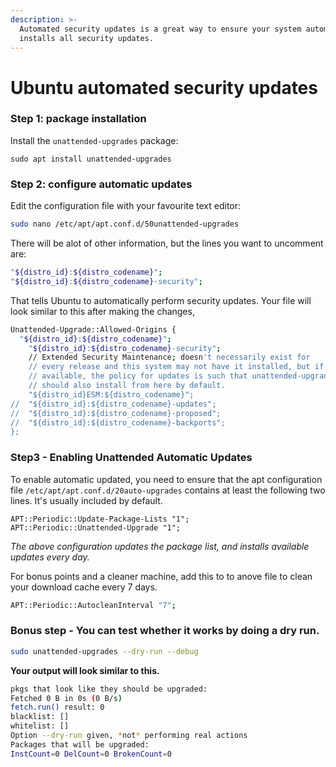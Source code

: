 ```yaml
---
description: >-
  Automated security updates is a great way to ensure your system automatically
  installs all security updates.
---
```


# Ubuntu automated security updates

### **Step 1: package** installation

Install the `unattended-upgrades` package:

```
sudo apt install unattended-upgrades
```

### **Step 2: configure automatic updates**

Edit the configuration file with your favourite text editor:

```bash
sudo nano /etc/apt/apt.conf.d/50unattended-upgrades
```

There will be alot of other information, but the lines you want to uncomment are:

```bash
"${distro_id}:${distro_codename}";
"${distro_id}:${distro_codename}-security";
```

That tells Ubuntu to automatically perform security updates. Your file will look similar to this after making the changes,

```bash
Unattended-Upgrade::Allowed-Origins {
  "${distro_id}:${distro_codename}";
	"${distro_id}:${distro_codename}-security";
	// Extended Security Maintenance; doesn't necessarily exist for
	// every release and this system may not have it installed, but if
	// available, the policy for updates is such that unattended-upgrades
	// should also install from here by default.
	"${distro_id}ESM:${distro_codename}";
//	"${distro_id}:${distro_codename}-updates";
//	"${distro_id}:${distro_codename}-proposed";
//	"${distro_id}:${distro_codename}-backports";
};
```



### **Step3 - Enabling Unattended Automatic Updates** 

To enable automatic updated, you need to ensure that the apt configuration file `/etc/apt/apt.conf.d/20auto-upgrades` contains at least the following two lines. It's usually included by default.

```text
APT::Periodic::Update-Package-Lists "1";
APT::Periodic::Unattended-Upgrade "1";
```

_The above configuration updates the package list, and installs available updates every day._

For bonus points and a cleaner machine, add this to to anove file to clean your download cache every 7 days. 

```bash
APT::Periodic::AutocleanInterval "7";
```



### **Bonus step - You can test whether it works by doing a dry run.**

```bash
sudo unattended-upgrades --dry-run --debug
```

**Your output will look similar to this.**

```bash
pkgs that look like they should be upgraded: 
Fetched 0 B in 0s (0 B/s)                                                                                                                                                                            
fetch.run() result: 0
blacklist: []
whitelist: []
Option --dry-run given, *not* performing real actions
Packages that will be upgraded: 
InstCount=0 DelCount=0 BrokenCount=0
```

